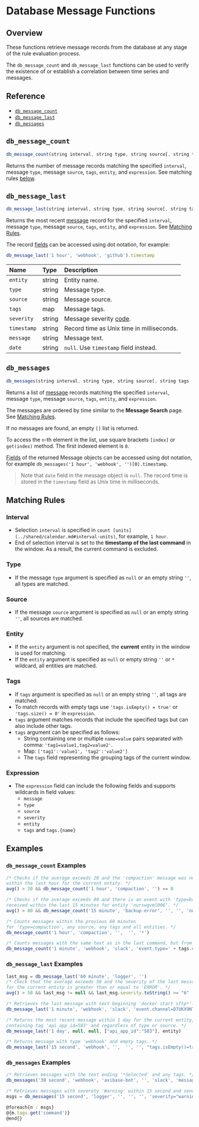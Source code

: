 # Database Message Functions

## Overview

These functions retrieve message records from the database at any stage of the rule evaluation process.

The `db_message_count` and `db_message_last` functions can be used to verify the existence of or establish a correlation between time series and messages.

## Reference

* [`db_message_count`](#db_message_count)
* [`db_message_last`](#db_message_last)
* [`db_messages`](#db_messages)

## `db_message_count`

```javascript
db_message_count(string interval, string type, string source[, string tags | map tags[, string entity[, string expression]]]) long
```

Returns the number of message records matching the specified `interval`, message `type`, message `source`, `tags`, `entity`, and `expression`. See matching rules [below](#matching-rules).

## `db_message_last`

```javascript
db_message_last(string interval, string type, string source[, string tags | map tags[, string entity[, string expression]]]) Message
```

Returns the most recent [message](../api/data/messages/query.md) record for the specified `interval`, message `type`, message `source`, `tags`, `entity`, and `expression`. See [Matching Rules](#matching-rules).

The record [fields](../api/data/messages/query.md#fields) can be accessed using dot notation, for example:

```javascript
db_message_last('1 hour', 'webhook', 'github').timestamp
```

| **Name**  | **Type** | **Description**  |
|:---|:---|:---|
| `entity` | string | Entity name. |
| `type`       |  string   | Message type. |
| `source`       |  string   | Message source. |
| `tags`          | map  | Message tags.|
| `severity`     |  string   | Message severity [code](../shared/severity.md). |
| `timestamp`   |  string   | Record time as Unix time in milliseconds.|
| `message` | string | Message text. |
| `date` | string | `null`. Use `timestamp` field instead. |

## `db_messages`

```javascript
db_messages(string interval, string type, string source[, string tags | map tags[, string entity[, string expression]]]) [Message]
```

Returns a list of [message](../api/data/messages/query.md) records matching the specified `interval`, message `type`, message `source`, `tags`, `entity`, and `expression`.

The messages are ordered by time similar to the **Message Search** page. See [Matching Rules](#matching-rules).

If no messages are found, an empty `[]` list is returned.

To access the `n`-th element in the list, use square brackets `[index]` or `get(index)` method. The first indexed element is `0`.

[Fields](../api/data/messages/query.md#fields-1) of the returned Message objects can be accessed using dot notation, for example `db_messages('1 hour', 'webhook', '')[0].timestamp`.

> Note that `date` field in the message object is `null`. The record time is stored in the `timestamp` field as Unix time in milliseconds.

## Matching Rules

### Interval

* Selection `interval` is specified in `count [units](../shared/calendar.md#interval-units)`, for example, `1 hour`.
* End of selection interval is set to the **timestamp of the last command** in the window. As a result, the current command is excluded.

### Type

* If the message `type` argument is specified as `null` or an empty string `''`, all types are matched.

### Source

* If the message `source` argument is specified as `null` or an empty string `''`, all sources are matched.

### Entity

* If the `entity` argument is not specified, the **current** entity in the window is used for matching.
* If the `entity` argument is specified as `null` or empty string `''` or `*` wildcard, all entities are matched.

### Tags

* If `tags` argument is specified as `null` or an empty string `''`, all tags are matched.
* To match records with empty tags use `'tags.isEmpty() = true'` or `'tags.size() = 0'` in `expression`.
* `tags` argument matches records that include the specified tags but can also include other tags.
* `tags` argument can be specified as follows:
  * String containing one or multiple `name=value` pairs separated with comma: `'tag1=value1,tag2=value2'`.
  * Map: `['tag1':'value1', 'tag2':'value2']`
  * The `tags` field representing the grouping tags of the current window.

### Expression

* The `expression` field can include the following fields and supports wildcards in field values:
  * `message`
  * `type`
  * `source`
  * `severity`
  * `entity`
  * `tags` and `tags.{name}`

## Examples

### `db_message_count` Examples

```javascript
/* Checks if the average exceeds 20 and the 'compaction' message was not received
within the last hour for the current entity. */
avg() > 20 && db_message_count('1 hour', 'compaction', '') == 0

/* Checks if the average exceeds 80 and there is an event with 'type=backup-error'
received within the last 15 minutes for entity 'nurswgvml006'. */
avg() > 80 && db_message_count('15 minute', 'backup-error', '', '', 'nurswgvml006') > 0

/* Counts messages within the previous 60 minutes
for 'type=compaction', any source, any tags and all entities. */
db_message_count('1 hour', 'compaction', '',  '', '*')

/* Counts messages with the same text as in the last command, but from different users. */
db_message_count('1 minute', 'webhook', 'slack', 'event.type=' + tags.event.type, entity, 'message=' + message + 'AND tags.event.user!=' + tags.event.user)
```

### `db_message_last` Examples

```javascript
last_msg = db_message_last('60 minute', 'logger', '')
/* Check that the average exceeds 50 and the severity of the last message with type 'logger'
for the current entity is greater than or equal to 'ERROR'. */
avg() > 50 && last_msg != null && last_msg.severity.toString() >= "6"
```

```javascript
/* Retrieves the last message with text beginning 'docker start sftp*'. */
db_message_last('1 minute', 'webhook', 'slack', 'event.channel=D7UKX9NTG,event.type=message', 'slack', 'message LIKE "docker start sftp*"')

/* Returns the most recent message within 1 day for the current entity,
containing tag 'api_app_id=583' and regardless of type or source. */
db_message_last('1 day', null, null, ["api_app_id":"583"], entity)

/* Returns message with type 'webhook' and empty tags. */
db_message_last('15 second', 'webhook', '',  '', '', "tags.isEmpty()=true")
```

### `db_messages` Examples

```javascript
/* Retrieves messages with the text ending '*Selected' and any tags. */
db_messages('30 second', 'webhook', 'axibase-bot', '', 'slack', 'message LIKE "*Selected"')
```

```javascript
/* Retrieves messages with severety 'Warning' within 15 second and send values of 'command' tag in notification. */
msgs = db_messages('15 second', 'logger', '', '', '', 'severity="warning"')

@foreach{m : msgs}
@{m.tags.get('command')}
@end{}
```
